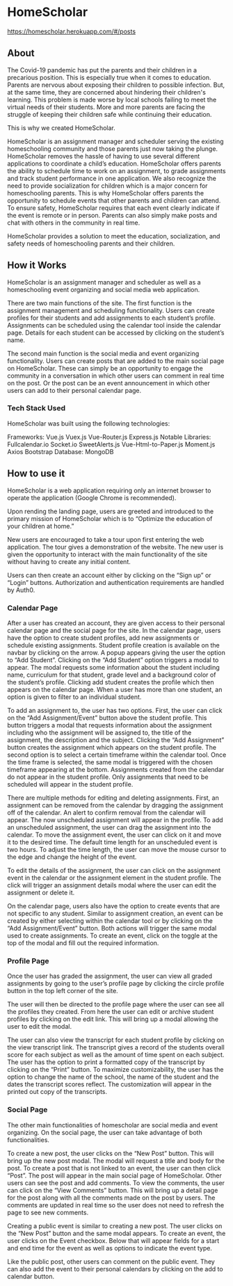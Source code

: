 # HomeScholar

https://homescholar.herokuapp.com/#/posts

## About

The Covid-19 pandemic has put the parents and their children in a precarious position. This is especially true when it comes to education. Parents are nervous about exposing their children to possible infection. But, at the same time, they are concerned about hindering their children's learning. This problem is made worse by local schools failing to meet the virtual needs of their students. More and more parents are facing the struggle of keeping their children safe while continuing their education.

This is why we created HomeScholar.

HomeScholar is an assignment manager and scheduler serving the existing homeschooling community and those parents just now taking the plunge. HomeScholar removes the hassle of having to use several different applications to coordinate a child’s education. HomeScholar offers parents the ability to schedule time to work on an assignment, to grade assignments and track student performance in one application. We also recognize the need to provide socialization for children which is a major concern for homeschooling parents. This is why HomeScholar offers parents the opportunity to schedule events that other parents and children can attend. To ensure safety, HomeScholar requires that each event clearly indicate if the event is remote or in person. Parents can also simply make posts and chat with others in the community in real time.

HomeScholar provides a solution to meet the education, socialization, and safety needs of homeschooling parents and their children.

## How it Works

HomeScholar is an assignment manager and scheduler as well as a homeschooling event organizing and social media web application.

There are two main functions of the site. The first function is the assignment management and scheduling functionality. Users can create profiles for their students and add assignments to each student’s profile. Assignments can be scheduled using the calendar tool inside the calendar page. Details for each student can be accessed by clicking on the student’s name.

The second main function is the social media and event organizing functionality. Users can create posts that are added to the main social page on HomeScholar. These can simply be an opportunity to engage the community in a conversation in which other users can comment in real time on the post. Or the post can be an event announcement in which other users can add to their personal calendar page.

### Tech Stack Used

HomeScholar was built using the following technologies:

Frameworks:
Vue.js
Vuex.js
Vue-Router.js
Express.js
Notable Libraries:
Fullcalendar.io
Socket.io
SweetAlerts.js
Vue-Html-to-Paper.js
Moment.js
Axios
Bootstrap
Database:
MongoDB

## How to use it

HomeScholar is a web application requiring only an internet browser to operate the application (Google Chrome is recommended).

Upon rending the landing page, users are greeted and introduced to the primary mission of HomeScholar which is to “Optimize the education of your children at home.”

New users are encouraged to take a tour upon first entering the web application. The tour gives a demonstration of the website. The new user is given the opportunity to interact with the main functionality of the site without having to create any initial content.

Users can then create an account either by clicking on the “Sign up” or “Login” buttons. Authorization and authentication requirements are handled by Auth0.

### Calendar Page

After a user has created an account, they are given access to their personal calendar page and the social page for the site. In the calendar page, users have the option to create student profiles, add new assignments or schedule existing assignments. Student profile creation is available on the navbar by clicking on the arrow. A popup appears giving the user the option to “Add Student”. Clicking on the “Add Student” option triggers a modal to appear. The modal requests some information about the student including name, curriculum for that student, grade level and a background color of the student’s profile. Clicking add student creates the profile which then appears on the calendar page. When a user has more than one student, an option is given to filter to an individual student.

To add an assignment to, the user has two options. First, the user can click on the “Add Assignment/Event” button above the student profile. This button triggers a modal that requests information about the assignment including who the assignment will be assigned to, the title of the assignment, the description and the subject. Clicking the “Add Assignment” button creates the assignment which appears on the student profile. The second option is to select a certain timeframe within the calendar tool. Once the time frame is selected, the same modal is triggered with the chosen timeframe appearing at the bottom. Assignments created from the calendar do not appear in the student profile. Only assignments that need to be scheduled will appear in the student profile.

There are multiple methods for editing and deleting assignments. First, an assignment can be removed from the calendar by dragging the assignment off of the calendar. An alert to confirm removal from the calendar will appear. The now unscheduled assignment will appear in the profile. To add an unscheduled assignment, the user can drag the assignment into the calendar. To move the assignment event, the user can click on it and move it to the desired time. The default time length for an unscheduled event is two hours. To adjust the time length, the user can move the mouse cursor to the edge and change the height of the event.

To edit the details of the assignment, the user can click on the assignment event in the calendar or the assignment element in the student profile. The click will trigger an assignment details modal where the user can edit the assignment or delete it.

On the calendar page, users also have the option to create events that are not specific to any student. Similar to assignment creation, an event can be created by either selecting within the calendar tool or by clicking on the “Add Assignment/Event” button. Both actions will trigger the same modal used to create assignments. To create an event, click on the toggle at the top of the modal and fill out the required information.

### Profile Page

Once the user has graded the assignment, the user can view all graded assignments by going to the user’s profile page by clicking the circle profile button in the top left corner of the site.

The user will then be directed to the profile page where the user can see all the profiles they created. From here the user can edit or archive student profiles by clicking on the edit link. This will bring up a modal allowing the user to edit the modal.

The user can also view the transcript for each student profile by clicking on the view transcript link. The transcript gives a record of the students overall score for each subject as well as the amount of time spent on each subject. The user has the option to print a formatted copy of the transcript by clicking on the “Print” button. To maximize customizability, the user has the option to change the name of the school, the name of the student and the dates the transcript scores reflect. The customization will appear in the printed out copy of the transcripts.

### Social Page

The other main functionalities of homescholar are social media and event organizing. On the social page, the user can take advantage of both functionalities.

To create a new post, the user clicks on the “New Post” button. This will bring up the new post modal. The modal will request a title and body for the post. To create a post that is not linked to an event, the user can then click “Post”. The post will appear in the main social page of HomeScholar. Other users can see the post and add comments. To view the comments, the user can click on the “View Comments” button. This will bring up a detail page for the post along with all the comments made on the post by users. The comments are updated in real time so the user does not need to refresh the page to see new comments.

Creating a public event is similar to creating a new post. The user clicks on the “New Post” button and the same modal appears. To create an event, the user clicks on the Event checkbox. Below that will appear fields for a start and end time for the event as well as options to indicate the event type.

Like the public post, other users can comment on the public event. They can also add the event to their personal calendars by clicking on the add to calendar button.
